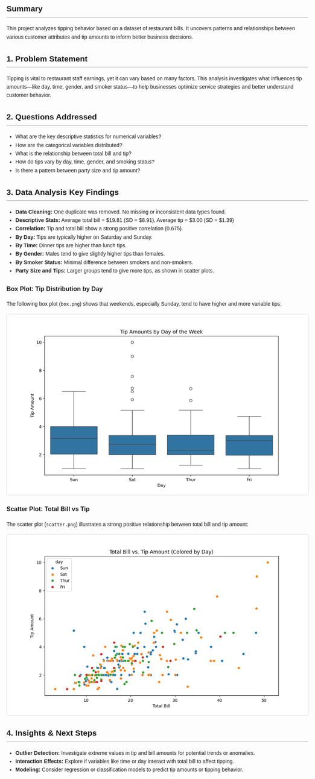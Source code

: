 <!DOCTYPE html>
<html lang="en">
<head>
  <meta charset="UTF-8">
  <title>Tip Analysis Summary</title>
  <style>
    body {
      font-family: Arial, sans-serif;
      line-height: 1.6;
      margin: 20px;
      max-width: 800px;
    }
    h2 {
      border-bottom: 2px solid #ccc;
      padding-bottom: 5px;
    }
    img {
      display: block;
      margin: 15px 0;
      max-width: 100%;
      height: auto;
      border: 1px solid #ddd;
      border-radius: 5px;
    }
  </style>
</head>
<body>

  <h2>Summary</h2>
  <p>This project analyzes tipping behavior based on a dataset of restaurant bills. It uncovers patterns and relationships between various customer attributes and tip amounts to inform better business decisions.</p>

  <h2>1. Problem Statement</h2>
  <p>Tipping is vital to restaurant staff earnings, yet it can vary based on many factors. This analysis investigates what influences tip amounts—like day, time, gender, and smoker status—to help businesses optimize service strategies and better understand customer behavior.</p>

  <h2>2. Questions Addressed</h2>
  <ul>
    <li>What are the key descriptive statistics for numerical variables?</li>
    <li>How are the categorical variables distributed?</li>
    <li>What is the relationship between total bill and tip?</li>
    <li>How do tips vary by day, time, gender, and smoking status?</li>
    <li>Is there a pattern between party size and tip amount?</li>
  </ul>

  <h2>3. Data Analysis Key Findings</h2>
  <ul>
    <li><strong>Data Cleaning:</strong> One duplicate was removed. No missing or inconsistent data types found.</li>
    <li><strong>Descriptive Stats:</strong> Average total bill = $19.81 (SD = $8.91), Average tip = $3.00 (SD = $1.39)</li>
    <li><strong>Correlation:</strong> Tip and total bill show a strong positive correlation (0.675).</li>
    <li><strong>By Day:</strong> Tips are typically higher on Saturday and Sunday.</li>
    <li><strong>By Time:</strong> Dinner tips are higher than lunch tips.</li>
    <li><strong>By Gender:</strong> Males tend to give slightly higher tips than females.</li>
    <li><strong>By Smoker Status:</strong> Minimal difference between smokers and non-smokers.</li>
    <li><strong>Party Size and Tips:</strong> Larger groups tend to give more tips, as shown in scatter plots.</li>
  </ul>

  <h3>Box Plot: Tip Distribution by Day</h3>
  <p>The following box plot (<code>box.png</code>) shows that weekends, especially Sunday, tend to have higher and more variable tips:</p>
  <img src="box.png" alt="Box plot of tips by day of the week">

  <h3>Scatter Plot: Total Bill vs Tip</h3>
  <p>The scatter plot (<code>scatter.png</code>) illustrates a strong positive relationship between total bill and tip amount:</p>
  <img src="scatter.png" alt="Scatter plot of total bill and tips">

  <h2>4. Insights & Next Steps</h2>
  <ul>
    <li><strong>Outlier Detection:</strong> Investigate extreme values in tip and bill amounts for potential trends or anomalies.</li>
    <li><strong>Interaction Effects:</strong> Explore if variables like time or day interact with total bill to affect tipping.</li>
    <li><strong>Modeling:</strong> Consider regression or classification models to predict tip amounts or tipping behavior.</li>
  </ul>

</body>
</html>
